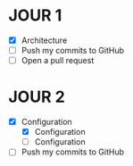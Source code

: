 # JOUR 1

- [x] Architecture
- [ ] Push my commits to GitHub
- [ ] Open a pull request

# JOUR 2

- [x] Configuration
  - [x] Configuration
  - [ ] Configuration
- [ ] Push my commits to GitHub
